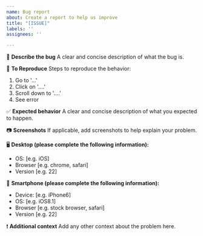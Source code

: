 ```yaml
---
name: Bug report
about: Create a report to help us improve
title: "[ISSUE]"
labels: ''
assignees: ''

---
```


🐛  **Describe the bug** 
A clear and concise description of what the bug is.

🧐  **To Reproduce** 
Steps to reproduce the behavior:
1. Go to '...'
2. Click on '....'
3. Scroll down to '....'
4. See error

✅  **Expected behavior** 
A clear and concise description of what you expected to happen.

📷  **Screenshots** 
If applicable, add screenshots to help explain your problem.

🖥  **Desktop (please complete the following information):** 
 - OS: [e.g. iOS]
 - Browser [e.g. chrome, safari]
 - Version [e.g. 22]

📱 **Smartphone (please complete the following information):** 
 - Device: [e.g. iPhone6]
 - OS: [e.g. iOS8.1]
 - Browser [e.g. stock browser, safari]
 - Version [e.g. 22]

❗️ **Additional context** 
Add any other context about the problem here.
